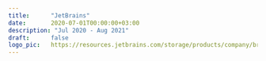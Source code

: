 ```yaml
---
title:      "JetBrains"
date:       2020-07-01T00:00:00+03:00
description: "Jul 2020 - Aug 2021"
draft:      false
logo_pic:   https://resources.jetbrains.com/storage/products/company/brand/logos/jb_beam.png
---
```


